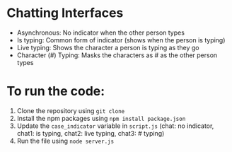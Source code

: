 # Chatting Interfaces
- Asynchronous: No indicator when the other person types
- Is typing: Common form of indicator (shows when the person is typing)
- Live typing: Shows the character a person is typing as they go
- Character (#) Typing: Masks the characters as # as the other person types

# To run the code:

1. Clone the repository using `git clone`
2. Install the npm packages using `npm install package.json`
3. Update the `case_indicator` variable in `script.js` (chat: no indicator, chat1: is typing, chat2: live typing, chat3: # typing)
4. Run the file using `node server.js`
